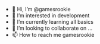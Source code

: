 - 👋 Hi, I’m @gamesrookie
- 👀 I’m interested in development
- 🌱 I’m currently learning all basics
- 💞️ I’m looking to collaborate on ...
- 📫 How to reach me gamesrookie

<!---
gamesrookie/gamesrookie is a ✨ special ✨ repository because its `README.md` (this file) appears on your GitHub profile.
You can click the Preview link to take a look at your changes.
--->
